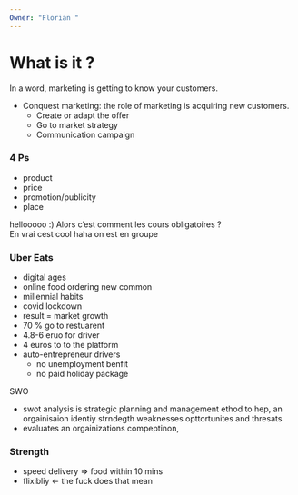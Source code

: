 ```yaml
---
Owner: "Florian "
---
```

# What is it ?
In a word, marketing is getting to know your customers.
  
- Conquest marketing: the role of marketing is acquiring new customers.
    - Create or adapt the offer
    - Go to market strategy
    - Communication campaign
  
### 4 Ps
- product
- price
- promotion/publicity
- place
  
hellooooo :)
Alors c’est comment les cours obligatoires ?  
En vrai cest cool haha on est en groupe
### Uber Eats
- digital ages
- online food ordering new common
- millennial habits
- covid lockdown
- result = market growth
- 70 % go to restuarent
- 4.8-6 eruo for driver
- 4 euros to to the platform
- auto-entrepreneur drivers
    - no unemployment benfit
    - no paid holiday package
  
  
SWO
- swot analysis is strategic planning and management ethod to hep, an orgainisaion identiy strndegth weaknesses opttortunites and thresats
- evaluates an orgainizations compeptinon,
  
  
### Strength
- speed delivery ⇒ food within 10 mins
- flixibliy ← the fuck does that mean